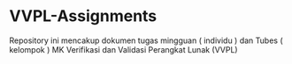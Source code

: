 # VVPL-Assignments
Repository ini mencakup dokumen tugas mingguan ( individu ) dan Tubes ( kelompok ) MK Verifikasi dan Validasi Perangkat Lunak (VVPL)
